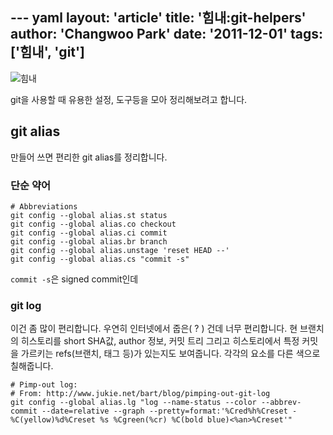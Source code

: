 --- yaml
layout: 'article'
title: '힘내:git-helpers'
author: 'Changwoo Park'
date: '2011-12-01'
tags: ['힘내', 'git']
---

![힘내](/articles/2011/git-/git-.png "힘내")

git을 사용할 때 유용한 설정, 도구등을 모아 정리해보려고 합니다.

## git alias

만들어 쓰면 편리한 git alias를 정리합니다.

### 단순 약어

    # Abbreviations
    git config --global alias.st status
    git config --global alias.co checkout
    git config --global alias.ci commit
    git config --global alias.br branch
    git config --global alias.unstage 'reset HEAD --'
    git config --global alias.cs "commit -s"

`commit -s`은 signed commit인데 

### git log

이건 좀 많이 편리합니다. 우연히 인터넷에서 줍은( ? ) 건데 너무 편리합니다. 현 브랜치의 히스토리를 short SHA값, author 정보, 커밋 트리 그리고 히스토리에서 특정 커밋을 가르키는 refs(브랜치, 태그 등)가 있는지도 보여줍니다. 각각의 요소를 다른 색으로 칠해줍니다.

    # Pimp-out log:
    # From: http://www.jukie.net/bart/blog/pimping-out-git-log
    git config --global alias.lg "log --name-status --color --abbrev-commit --date=relative --graph --pretty=format:'%Cred%h%Creset -%C(yellow)%d%Creset %s %Cgreen(%cr) %C(bold blue)<%an>%Creset'"


